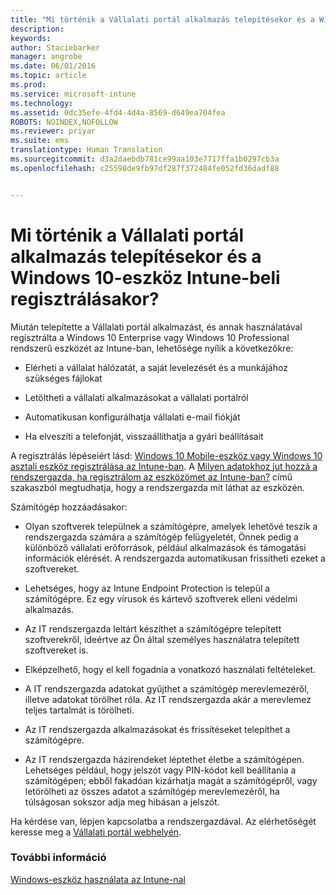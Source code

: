 ```yaml
---
title: "Mi történik a Vállalati portál alkalmazás telepítésekor és a Windows 10-eszköz Intune-beli regisztrálásakor? | Microsoft Intune"
description: 
keywords: 
author: Staciebarker
manager: angrobe
ms.date: 06/01/2016
ms.topic: article
ms.prod: 
ms.service: microsoft-intune
ms.technology: 
ms.assetid: 0dc35efe-4fd4-4d4a-8569-d649ea704fea
ROBOTS: NOINDEX,NOFOLLOW
ms.reviewer: priyar
ms.suite: ems
translationtype: Human Translation
ms.sourcegitcommit: d3a2daebdb781ce99aa103e7717ffa1b0297cb3a
ms.openlocfilehash: c25598de9fb97df287f372484fe052fd36dadf88


---
```



# Mi történik a Vállalati portál alkalmazás telepítésekor és a Windows 10-eszköz Intune-beli regisztrálásakor?

Miután telepítette a Vállalati portál alkalmazást, és annak használatával regisztrálta a Windows 10 Enterprise vagy Windows 10 Professional rendszerű eszközét az Intune-ban, lehetősége nyílik a következőkre:

-   Elérheti a vállalat hálózatát, a saját levelezését és a munkájához szükséges fájlokat

-   Letöltheti a vállalati alkalmazásokat a vállalati portálról

-   Automatikusan konfigurálhatja vállalati e-mail fiókját

-   Ha elveszíti a telefonját, visszaállíthatja a gyári beállításait

A regisztrálás lépéseiért lásd: [Windows 10 Mobile-eszköz vagy Windows 10 asztali eszköz regisztrálása az Intune-ban](enroll-your-w10-phone-or-w10-pc-windows.md). A [Milyen adatokhoz jut hozzá a rendszergazda, ha regisztrálom az eszközömet az Intune-ban?](what-can-your-it-administrator-see-when-you-enroll-your-device-in-intune-windows.md) című szakaszból megtudhatja, hogy a rendszergazda mit láthat az eszközén.

Számítógép hozzáadásakor:

-   Olyan szoftverek települnek a számítógépre, amelyek lehetővé teszik a rendszergazda számára a számítógép felügyeletét, Önnek pedig a különböző vállalati erőforrások, például alkalmazások és támogatási információk elérését. A rendszergazda automatikusan frissítheti ezeket a szoftvereket.

-   Lehetséges, hogy az Intune Endpoint Protection is települ a számítógépre. Ez egy vírusok és kártevő szoftverek elleni védelmi alkalmazás.

-   Az IT rendszergazda leltárt készíthet a számítógépre telepített szoftverekről, ideértve az Ön által személyes használatra telepített szoftvereket is.

-   Elképzelhető, hogy el kell fogadnia a vonatkozó használati feltételeket.

-   A IT rendszergazda adatokat gyűjthet a számítógép merevlemezéről, illetve adatokat törölhet róla. Az IT rendszergazda akár a merevlemez teljes tartalmát is törölheti.

-   Az IT rendszergazda alkalmazásokat és frissítéseket telepíthet a számítógépre.

-   Az IT rendszergazda házirendeket léptethet életbe a számítógépen. Lehetséges például, hogy jelszót vagy PIN-kódot kell beállítania a számítógépen; ebből fakadóan kizárhatja magát a számítógépről, vagy letörölheti az összes adatot a számítógép merevlemezéről, ha túlságosan sokszor adja meg hibásan a jelszót.

Ha kérdése van, lépjen kapcsolatba a rendszergazdával. Az elérhetőségét keresse meg a [Vállalati portál webhelyén](http://portal.manage.microsoft.com).

### További információ
[Windows-eszköz használata az Intune-nal](using-your-windows-device-with-intune.md)



<!--HONumber=Aug16_HO4-->


